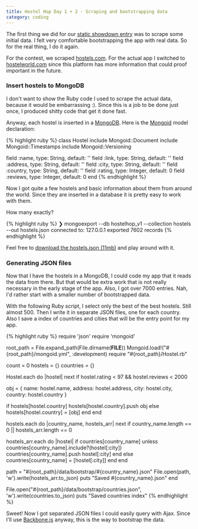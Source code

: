 ```yaml
---
title: Hostel Hop Day 1 + 2 - Scraping and bootstrapping data
category: coding
---
```


The first thing we did for our [static showdown entry](http://www.staticshowdown.com/app/teams/ed340284e574310eaa4c1d349eb23b54/entry)
was to scrape some initial data. I felt very comfortable bootstrapping the app
with real data. So for the real thing, I do it again.

For the contest, we scraped [hostels.com](http://www.hostels.com/). For the
actual app I switched to [hostelworld.com](http://www.hostelworld.com/) since
this platform has more information that could proof important in the future.

### Insert hostels to MongoDB

I don't want to show the Ruby code I used to scrape the actual data, because it
would be embarrassing :). Since this is a job to be done just once, I produced
shitty code that get it done fast.

Anyway, each hostel is inserted in a [MongoDB](http://mongodb.org/). Here is the
[Mongoid](http://mongoid.org/en/mongoid/index.html) model declaration:

{% highlight ruby %}
class Hostel
  include Mongoid::Document
  include Mongoid::Timestamps
  include Mongoid::Versioning

  field :name, type: String, default: ''
  field :link, type: String, default: ''
  field :address, type: String, default: ''
  field :city, type: String, default: ''
  field :country, type: String, default: ''
  field :rating, type: Integer, default: 0
  field :reviews, type: Integer, default: 0
end
{% endhighlight %}

Now I got quite a few hostels and basic information about them from around the
world. Since they are inserted in a database it is pretty easy to work with
them.

How many exactly?

{% highlight ruby %}
❯ mongoexport --db hostelhop_v1 --collection
hostels --out hostels.json
connected to: 127.0.0.1
exported 7602 records
{% endhighlight %}

Feel free to [download the hostels.json (11mb)](https://mega.co.nz/#!mc1BSLgK!0JKuivFlWtlhlisa6t6sWqhzEmRyTcFgtDrFxa15tKI)
and play around with it.

### Generating JSON files

Now that I have the hostels in a MongoDB, I could code my app that it reads the
data from there. But that would be extra work that is not really necessary in
the early stage of the app. Also, I got over 7000 entries. Nah, I'd rather start
with a smaller number of bootstrapped data.

With the following Ruby script, I select only the best of the best hostels.
Still almost 500. Then I write it in separate JSON files, one for each country.
Also I save a index of countries and cities that will be the entry point for my
app.

{% highlight ruby %}
require 'json'
require 'mongoid'

root_path = File.expand_path(File.dirname(__FILE__))
Mongoid.load!("#{root_path}/mongoid.yml", :development)
require "#{root_path}/Hostel.rb"

count = 0
hostels = {}
countries = {}

Hostel.each do |hostel|
  next if hostel.rating < 97 && hostel.reviews < 2000

  obj = { name: hostel.name, address: hostel.address, city: hostel.city, country: hostel.country }

  if hostels[hostel.country]
    hostels[hostel.country].push obj
  else
    hostels[hostel.country] = [obj]
  end
end

hostels.each do |country_name, hostels_arr|
  next if country_name.length == 0 || hostels_arr.length == 0

  hostels_arr.each do |hostel|
    if countries[country_name]
      unless countries[country_name].include?(hostel[:city])
        countries[country_name].push hostel[:city]
      end
    else
      countries[country_name] = [hostel[:city]]
    end
  end

  path = "#{root_path}/data/bootstrap/#{country_name}.json"
  File.open(path, 'w').write(hostels_arr.to_json)
  puts "Saved #{country_name}.json"
end

File.open("#{root_path}/data/bootstrap/countries.json",
'w').write(countries.to_json)
puts "Saved countries index"
{% endhighlight %}

Sweet! Now I got separated JSON files I could easily query with Ajax. Since I'll
use [Backbone.js](http://backbonejs.org/) anyway, this is the way to bootstrap
the data.
